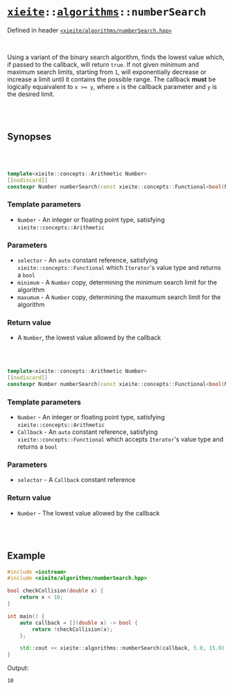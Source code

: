 # [`xieite`](../../README.md)`::`[`algorithms`](../../docs/algorithms.md)`::numberSearch`
Defined in header [`<xieite/algorithms/numberSearch.hpp>`](../../include/xieite/algorithms/numberSearch.hpp)

<br/>

Using a variant of the binary search algorithm, finds the lowest value which, if passed to the callback, will return `true`. If not given minimum and maximum search limits, starting from `1`, will exponentially decrease or increase a limit until it contains the possible range. The callback **must** be logically equaivalent to `x >= y`, where `x` is the callback parameter and `y` is the desired limit.

<br/><br/>

## Synopses

<br/><br/>

```cpp
template<xieite::concepts::Arithmetic Number>
[[nodiscard]]
constexpr Number numberSearch(const xieite::concepts::Functional<bool(Number)> auto& selector, Number minimum, Number maximum);
```
### Template parameters
- `Number` - An integer or floating point type, satisfying `xieite::concepts::Arithmetic`
### Parameters
- `selector` - An `auto` constant reference, satisfying `xieite::concepts::Functional` which `Iterator`'s value type and returns a `bool`
- `minimum` - A `Number` copy, determining the minimum search limit for the algorithm
- `maxumum` - A `Number` copy, determining the maxumum search limit for the algorithm
### Return value
- A `Number`, the lowest value allowed by the callback

<br/><br/>

```cpp
template<xieite::concepts::Arithmetic Number>
[[nodiscard]]
constexpr Number numberSearch(const xieite::concepts::Functional<bool(Number)> auto& selector);
```
### Template parameters
- `Number` - An integer or floating point type, satisfying `xieite::concepts::Arithmetic`
- `Callback` - An `auto` constant reference, satisfying `xieite::concepts::Functional` which accepts `Iterator`'s value type and returns a `bool`
### Parameters
- `selector` - A `Callback` constant reference
### Return value
- `Number` - The lowest value allowed by the callback

<br/><br/>

## Example
```cpp
#include <iostream>
#include <xieite/algorithms/numberSearch.hpp>

bool checkCollision(double x) {
	return x < 10;
}

int main() {
	auto callback = [](double x) -> bool {
		return !checkCollision(x);
	};

	std::cout << xieite::algorithms::numberSearch(callback, 5.0, 15.0) << '\n';
}
```
Output:
```
10
```